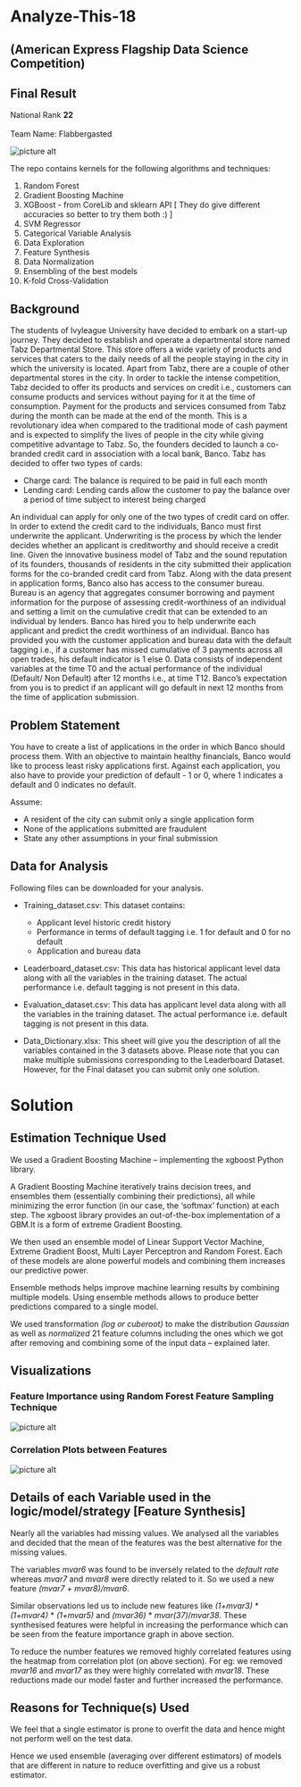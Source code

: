 # Analyze-This-18 
## (American Express Flagship Data Science Competition)

## Final Result
National Rank **22**  
<br>
Team Name: Flabbergasted
<br>

![picture alt](https://github.com/ekagra-ranjan/Analyze-This-18/blob/master/Screenshot%20from%202018-10-04%2000-12-56.png
 "Final Results")


The repo contains kernels for the following algorithms and techniques:
1) Random Forest
2) Gradient Boosting Machine
3) XGBoost - from CoreLib and sklearn API [ They do give different accuracies so better to try them both :) ]
4) SVM Regressor
5) Categorical Variable Analysis
6) Data Exploration
7) Feature Synthesis
8) Data Normalization
9) Ensembling of the best models
10) K-fold Cross-Validation



## Background
The students of Ivyleague University have decided to embark on a start-up journey. They decided to establish and operate a departmental store named Tabz Departmental Store. This store offers a wide variety of products and services that caters to the daily needs of all the people staying in the city in which the university is located. Apart from Tabz, there are a couple of other departmental stores in the city. In order to tackle the intense competition, Tabz decided to offer its products and services on credit i.e., customers can consume products and services without paying for it at the time of consumption. Payment for the products and services consumed from Tabz during the month can be made at the end of the month. This is a revolutionary idea when compared to the traditional mode of cash payment and is expected to simplify the lives of people in the city while giving competitive advantage to Tabz. So, the founders decided to launch a co-branded credit card in association with a local bank, Banco. Tabz has decided to offer two types of cards:

* Charge card: The balance is required to be paid in full each month
* Lending card: Lending cards allow the customer to pay the balance over a period of time subject to interest being charged

An individual can apply for only one of the two types of credit card on offer. In order to extend the credit card to the individuals, Banco must first underwrite the applicant. Underwriting is the process by which the lender decides whether an applicant is creditworthy and should receive a credit line. Given the innovative business model of Tabz and the sound reputation of its founders, thousands of residents in the city submitted their application forms for the co-branded credit card from Tabz. Along with the data present in application forms, Banco also has access to the consumer bureau. Bureau is an agency that aggregates consumer borrowing and payment information for the purpose of assessing credit-worthiness of an individual and setting a limit on the cumulative credit that can be extended to an individual by lenders.
Banco has hired you to help underwrite each applicant and predict the credit worthiness of an individual. Banco has provided you with the customer application and bureau data with the default tagging i.e., if a customer has missed cumulative of 3 payments across all open trades, his default indicator is 1 else 0. Data consists of independent variables at the time T0 and the actual performance of the individual (Default/ Non Default) after 12 months i.e., at time T12. Banco’s expectation from you is to predict if an applicant will go default in next 12 months from the time of application submission.

## Problem Statement
You have to create a list of applications in the order in which Banco should process them. With an objective to maintain healthy financials, Banco would like to process least risky applications first. Against each application, you also have to provide your prediction of default - 1 or 0, where 1 indicates a default and 0 indicates no default.

Assume:
* A resident of the city can submit only a single application form
* None of the applications submitted are fraudulent
* State any other assumptions in your final submission

## Data for Analysis
Following files can be downloaded for your analysis.

* Training_dataset.csv: This dataset contains:
    * Applicant level historic credit history
    * Performance in terms of default tagging i.e. 1 for default and 0 for no default
    * Application and bureau data
    
* Leaderboard_dataset.csv: This data has historical applicant level data along with all the variables in the training dataset. The actual performance i.e. default tagging is not present in this data.

* Evaluation_dataset.csv: This data has applicant level data along with all the variables in the training dataset. The actual performance i.e. default tagging is not present in this data.

* Data_Dictionary.xlsx: This sheet will give you the description of all the variables contained in the 3 datasets above. 
Please note that you can make multiple submissions corresponding to the Leaderboard Dataset. However, for the Final dataset you can submit only one solution.

# Solution
## Estimation Technique Used
We used a Gradient Boosting Machine – implementing the xgboost Python library.
 
A Gradient Boosting Machine iteratively trains decision trees, and ensembles them (essentially combining their predictions), all while minimizing the error function (in our case, the ‘softmax’ function) at each step. 
The xgboost library provides an out-of-the-box implementation of a GBM.It is a form of extreme Gradient Boosting.

We then used an ensemble model of Linear Support Vector Machine, Extreme Gradient Boost, Multi Layer Perceptron and Random Forest. Each of these models are alone powerful models and combining them increases our predictive power.

Ensemble methods helps improve machine learning results by combining multiple models. Using ensemble methods allows to produce better predictions compared to a single model.

We used transformation *(log or cuberoot)* to make the distribution *Gaussian* as well as *normalized* 21 feature columns including the ones which we got  after removing and combining some of the input data – explained later.

## Visualizations
### Feature Importance using Random Forest Feature Sampling Technique
![picture alt](https://github.com/ekagra-ranjan/Analyze-This-18/blob/master/var_img.jpg "Feature Importance using Random Forest Feature Sampling Technique")

### Correlation Plots between Features
![picture alt](https://github.com/ekagra-ranjan/Analyze-This-18/blob/master/corrleation.png "Correlation Plots between Features to remove the redundant ones")

## Details of each Variable used in the logic/model/strategy [Feature Synthesis]
	
Nearly all the variables had missing values. We analysed all the variables and decided that the  mean of the features was the best alternative for the missing values.

The variables *mvar6* was found to be inversely related to the *default rate* whereas *mvar7* and *mvar8* were directly related to it. So we used a new feature *(mvar7 + mvar8)/mvar6*.

Similar observations led us to include new features like *(1+mvar3)* * *(1+mvar4)* * *(1+mvar5)* and *(mvar36)* * *mvar(37)*/*mvar38*. These synthesised features were helpful in increasing the performance which can be seen from the feature importance graph in above section.

To reduce the number features we removed highly correlated features using the heatmap from correlation plot (on above section). For eg: we removed *mvar16* and *mvar17* as they were highly correlated with *mvar18*. These reductions made our model faster and further increased the performance.

## Reasons for Technique(s) Used
We feel that a single estimator is prone to overfit the data and hence might not perform well on the test data.

Hence we used ensemble (averaging over different estimators) of models that are different in nature to reduce overfitting and give us a robust estimator.
